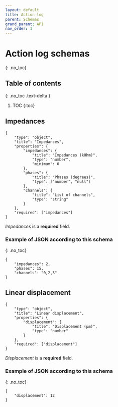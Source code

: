 ```yaml
---
layout: default
title: Action log
parent: Schemas
grand_parent: API
nav_order: 1
---
```


# Action log schemas
{: .no_toc}

## Table of contents
{: .no_toc .text-delta }

1. TOC
{:toc}

## Impedances
```
{
    "type": "object",
    "title": "Impedances",
    "properties": {
        "impedances": {
            "title": "Impedances (kOhm)",
            "type": "number",
            "minimum": 0
        },
        "phases": {
            "title": "Phases (degrees)",
            "type": ["number", "null"]
        },
        "channels": {
            "title": "List of channels",
            "type": "string"
        }
    },
    "required": ["impedances"]
}
```

*Impedances* is a **required** field.

### Example of JSON according to this schema
{: .no_toc}
```
{
    "impedances": 2,
    "phases": 15,
    "channels": "0,2,3"
}
```


## Linear displacement
```
{
    "type": "object",
    "title": "Linear displacement",
    "properties": {
        "displacement": {
            "title": "Displacement (µm)",
            "type": "number"
        }
    },
    "required": ["displacement"]
}
```

*Displacement* is a **required** field.

### Example of JSON according to this schema
{: .no_toc}
```
{
    "displacement": 12
}
```